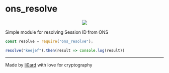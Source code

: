 # ons_resolve

<p align="center">
	<img src="https://habrastorage.org/webt/rz/mz/l7/rzmzl7fvjhplminvw6kxfrnojry.png" />
</p>

Simple module for resolving Session ID from ONS

```js
const resolve = require("ons_resolve");

resolve("keejef").then(result => console.log(result))
```

---

Made by [li0ard](https://li0ard.envs.net) with love for cryptography